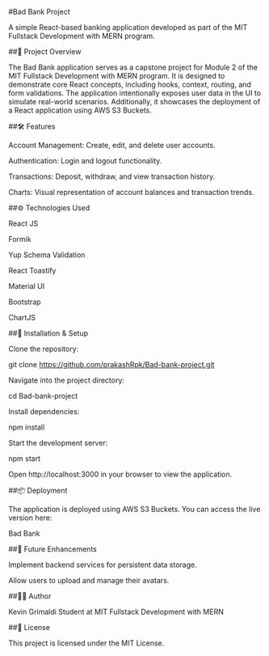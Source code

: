 #Bad Bank Project

A simple React-based banking application developed as part of the MIT Fullstack Development with MERN program.

##🚀 Project Overview

The Bad Bank application serves as a capstone project for Module 2 of the MIT Fullstack Development with MERN program. It is designed to demonstrate core React concepts, including hooks, context, routing, and form validations. The application intentionally exposes user data in the UI to simulate real-world scenarios. Additionally, it showcases the deployment of a React application using AWS S3 Buckets.

##🛠️ Features

Account Management: Create, edit, and delete user accounts.

Authentication: Login and logout functionality.

Transactions: Deposit, withdraw, and view transaction history.

Charts: Visual representation of account balances and transaction trends.

##⚙️ Technologies Used

React JS

Formik

Yup Schema Validation

React Toastify

Material UI

Bootstrap

ChartJS

##🧪 Installation & Setup

Clone the repository:

git clone https://github.com/prakashRpk/Bad-bank-project.git


Navigate into the project directory:

cd Bad-bank-project


Install dependencies:

npm install


Start the development server:

npm start


Open http://localhost:3000
 in your browser to view the application.

##📦 Deployment

The application is deployed using AWS S3 Buckets. You can access the live version here:

Bad Bank

##🧠 Future Enhancements

Implement backend services for persistent data storage.

Allow users to upload and manage their avatars.

##🧑‍💻 Author

Kevin Grimaldi
Student at MIT Fullstack Development with MERN

##📄 License

This project is licensed under the MIT License.
